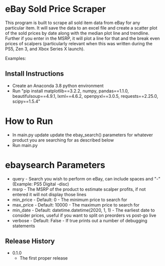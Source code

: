# eBay Sold Price Scraper

This program is built to scrape all sold item data from eBay for any particular item. It will save the data to an excel file and create a scatter plot of the sold prices by date along with the median plot line and trendline. Further if you enter in the MSRP, it will plot a line for that and the break even prices of scalpers (particularly relevant when this was written during the PS5, Zen 3, and Xbox Series X launch). 

Examples:

## Install Instructions

* Create an Anaconda 3.8 python environment
* Run "pip install matplotlib==3.2.2, numpy, pandas==1.1.0, beautifulsoup==4.9.1, lxml==4.6.2, openpyxl==3.0.5, requests==2.25.0, scipy==1.5.4"

# How to Run
* In main.py update update the ebay_search() parameters for whatever product you are searching for as described below 
* Run main.py

# ebaysearch Parameters

* query - Search you wish to perform on eBay, can include spaces and "-" (Example: PS5 Digital -disc)
* msrp - The MSRP of the product to estimate scalper profits, if not entered it will not display those lines
* min_price - Default: 0 - The minimum price to search for
* max_price - Default: 10000 - The maximum price to search for
* min_date - Default: datetime.datetime(2020, 1, 1) - The earliest date to consider prices, useful if you want to split on preorders vs post-go live
* verbose - Default: False - If true prints out a number of debugging statements

## Release History

* 0.1.0
    * The first proper release
